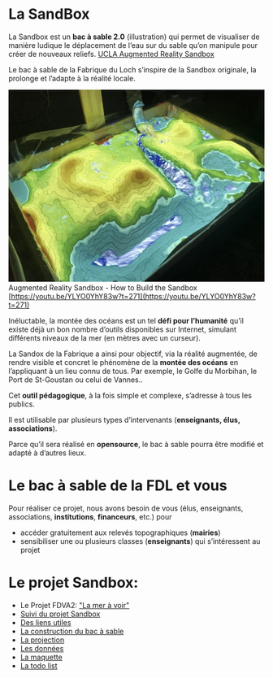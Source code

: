 ---
---

# La SandBox

La Sandbox est un **bac à sable 2.0** (illustration) qui permet de visualiser de manière ludique le déplacement de l’eau sur du sable qu’on manipule pour créer de nouveaux reliefs.
[UCLA Augmented Reality Sandbox](http://thinkingintermsof.scienceblog.com/2015/08/10/uclas-augmented-reality-sandbox)

Le bac à sable de la Fabrique du Loch s’inspire de la Sandbox originale, la prolonge et l’adapte à la réalité locale.

![Sandbox](assets/images/Sandbox.jpg)
Augmented Reality Sandbox - How to Build the Sandbox
[https://youtu.be/YLYO0YhY83w?t=271](https://youtu.be/YLYO0YhY83w?t=271)

Inéluctable, la montée des océans est un tel **défi pour l’humanité** qu’il existe déjà un bon nombre d’outils disponibles sur Internet,
simulant différents niveaux de la mer (en mètres avec un curseur).

La Sandox de la Fabrique a ainsi pour objectif, via la réalité augmentée, de rendre visible et concret le phénomène de la **montée des océans** en l’appliquant à un lieu connu de tous. Par exemple, le Golfe du Morbihan, le Port de St-Goustan ou celui de Vannes..

Cet **outil pédagogique**, à la fois simple et complexe, s’adresse à tous les publics.

Il est utilisable par plusieurs types d’intervenants (**enseignants, élus, associations**).

Parce qu’il sera réalisé en **opensource**, le bac à sable pourra être modifié et adapté à d’autres lieux.

# Le bac à sable de la FDL et vous

Pour réaliser ce projet, nous avons besoin de vous (élus, enseignants, associations, **institutions**, **financeurs**, etc.) pour
- accéder gratuitement aux relevés topographiques (**mairies**)
- sensibiliser une ou plusieurs classes (**enseignants**) qui s’intéressent au projet

# Le projet Sandbox:

- Le Projet FDVA2: ["La mer à voir"](La_mer_a_voir_Production)
- [Suivi du projet Sandbox](la_page_de_suivi_de_Sandbox)
- [Des liens utiles](Liens_Utiles)
- [La construction du bac à sable](construction)
- [La projection](projection)
- [Les données](donnees)
- [La maquette](maquette)
- [La todo list](todo)
